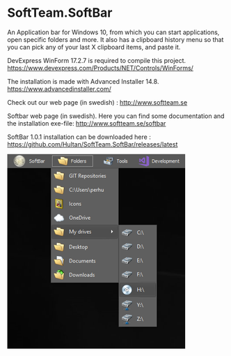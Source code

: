 # SoftTeam.SoftBar
An Application bar for Windows 10, from which you can start applications, open specific folders and more. It also has a clipboard history menu so that you can pick any of your last X clipboard items, and paste it.

DevExpress WinForm 17.2.7 is required to compile this project. https://www.devexpress.com/Products/NET/Controls/WinForms/

The installation is made with Advanced Installer 14.8. https://www.advancedinstaller.com/

Check out our web page (in swedish) : http://www.softteam.se

Softbar web page (in swedish). Here you can find some documentation and the installation exe-file: http://www.softteam.se/softbar

SoftBar 1.0.1 installation can be downloaded here : https://github.com/Hultan/SoftTeam.SoftBar/releases/latest

![SoftBar](https://github.com/Hultan/SoftTeam.SoftBar/blob/master/SoftBar.PNG?raw=true "Title")

